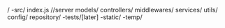 /
  -src/
    index.js //server
    models/
    controllers/
    middlewares/
    services/
    utils/
    config/
    repository/
-tests/[later]
-static/
-temp/


